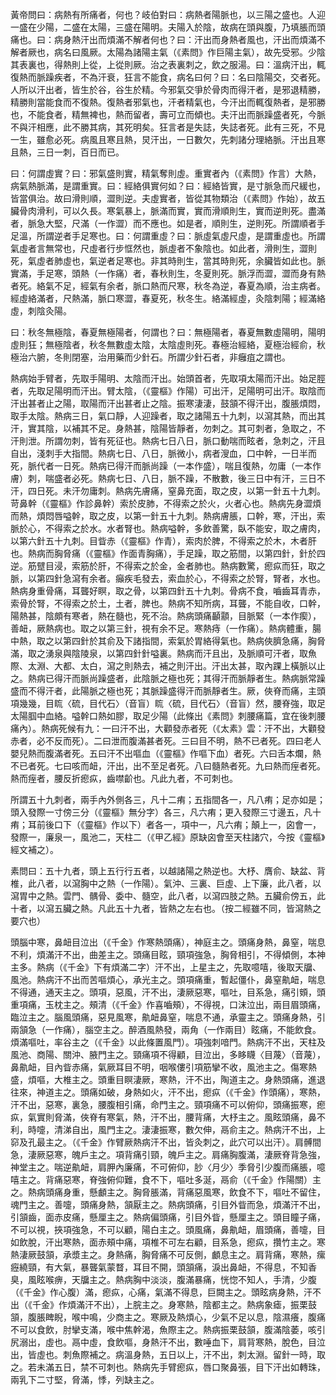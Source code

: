 黃帝問曰：病熱有所痛者，何也？岐伯對曰：病熱者陽脈也，以三陽之盛也。人迎一盛在少陽，二盛在太陽，三盛在陽明。夫陽入於陰，故病在頭與腹，乃填脹而頭痛也。曰：病身熱汗出而煩滿不解者何也？曰：汗出而身熱者風也，汗出而煩滿不解者厥也，病名曰風厥。太陽為諸陽主氣（《素問》作巨陽主氣），故先受邪。少陰其表裏也，得熱則上從，上從則厥。治之表裏刺之，飲之服湯。曰：溫病汗出，輒復熱而脈躁疾者，不為汗衰，狂言不能食，病名曰何？曰：名曰陰陽交，交者死。人所以汗出者，皆生於谷，谷生於精。今邪氣交爭於骨肉而得汗者，是邪退精勝，精勝則當能食而不復熱。復熱者邪氣也，汗者精氣也，今汗出而輒復熱者，是邪勝也，不能食者，精無裨也，熱而留者，壽可立而傾也。夫汗出而脈躁盛者死，今脈不與汗相應，此不勝其病，其死明矣。狂言者是失誌，失誌者死。此有三死，不見一生，雖愈必死。病風且寒且熱，炅汗出，一日數欠，先刺諸分理絡脈。汗出且寒且熱，三日一刺，百日而已。

曰：何謂虛實？曰：邪氣盛則實，精氣奪則虛。重實者內（《素問》作言）大熱，病氣熱脈滿，是謂重實。曰：經絡俱實何如？曰：經絡皆實，是寸脈急而尺緩也，皆當俱治。故曰滑則順，澀則逆。夫虛實者，皆從其物類治（《素問》作始），故五臟骨肉滑利，可以久長。寒氣暴上，脈滿而實，實而滑順則生，實而逆則死。盡滿者，脈急大堅，尺滿（一作澀）而不應也。如是者，順則生，逆則死。所謂順者手足溫，所謂逆者手足寒也。曰：何謂重虛？曰：脈虛氣虛尺虛，是謂重虛也。所謂氣虛者言無常也，尺虛者行步恇然也，脈虛者不象陰也。如此者，滑則生，澀則死，氣虛者肺虛也，氣逆者足寒也。非其時則生，當其時則死，余臟皆如此也。脈實滿，手足寒，頭熱（一作痛）者，春秋則生，冬夏則死。脈浮而澀，澀而身有熱者死。絡氣不足，經氣有余者，脈口熱而尺寒，秋冬為逆，春夏為順，治主病者。經虛絡滿者，尺熱滿，脈口寒澀，春夏死，秋冬生。絡滿經虛，灸陰刺陽；經滿絡虛，刺陰灸陽。

曰：秋冬無極陰，春夏無極陽者，何謂也？曰：無極陽者，春夏無數虛陽明，陽明虛則狂；無極陰者，秋冬無數虛太陰，太陰虛則死。春極治經絡，夏極治經俞，秋極治六腑，冬則閉塞，治用藥而少針石。所謂少針石者，非癰疽之謂也。

熱病始手臂者，先取手陽明、太陰而汗出。始頭首者，先取項太陽而汗出。始足脛者，先取足陽明而汗出。臂太陰，（《靈樞》作陽）可出汗，足陽明可出汗。取陰而汗出甚者止之陽，取陽而汗出甚者止之陰。振寒淒淒，鼓頷不得汗出，腹脹煩悶，取手太陰。熱病三日，氣口靜，人迎躁者，取之諸陽五十九刺，以瀉其熱，而出其汗，實其陰，以補其不足。身熱甚，陰陽皆靜者，勿刺之。其可刺者，急取之，不汗則泄。所謂勿刺，皆有死征也。熱病七日八日，脈口動喘而眩者，急刺之，汗且自出，淺刺手大指間。熱病七日、八日，脈微小，病者溲血，口中幹，一日半而死，脈代者一日死。熱病已得汗而脈尚躁（一本作盛），喘且復熱，勿庸（一本作膚）刺，喘盛者必死。熱病七日、八日，脈不躁，不散數，後三日中有汗，三日不汗，四日死。未汗勿庸刺。熱病先膚痛，窒鼻充面，取之皮，以第一針五十九刺。苛鼻幹（《靈樞》作診鼻幹）索於皮肺，不得索之於火，火者心也。熱病先身澀煩而熱，煩悶唇嗌幹，取之皮，以第一針五十九刺。熱病膚脹，口幹，寒，汗出，索脈於心，不得索之於水。水者腎也。熱病嗌幹，多飲善驚，臥不能安，取之膚肉，以第六針五十九刺。目眥赤（《靈樞》作青），索肉於脾，不得索之於木，木者肝也。熱病而胸脅痛（《靈樞》作面青胸痛），手足躁，取之筋間，以第四針，針於四逆。筋躄目浸，索筋於肝，不得索之於金，金者肺也。熱病數驚，瘛疭而狂，取之脈，以第四針急瀉有余者。癲疾毛發去，索血於心，不得索之於腎，腎者，水也。熱病身重骨痛，耳聾好瞑，取之骨，以第四針五十九刺。骨病不食，嚙齒耳青赤，索骨於腎，不得索之於土，土者，脾也。熱病不知所病，耳聾，不能自收，口幹，陽熱甚，陰頗有寒者，熱在髓也，死不治。熱病頭痛顳顬，目脈緊（一本作瘈），善衄，厥熱病也。取之以第三針，視有余不足。寒熱痔（一作痛）。熱病體重，腸中熱，取之以第四針於其俞及下諸指間，索氣於胃絡得氣也。熱病俠臍急痛，胸脅滿，取之湧泉與陰陵泉，以第四針針嗌裏。熱病而汗且出，及脈順可汗者，取魚際、太淵、大都、太白，瀉之則熱去，補之則汗出。汗出太甚，取內踝上橫脈以止之。熱病已得汗而脈尚躁盛者，此陰脈之極也死；其得汗而脈靜者生。熱病脈常躁盛而不得汗者，此陽脈之極也死；其脈躁盛得汗而脈靜者生。厥，俠脊而痛，主頭項幾幾，目䀮〈硫，目代石〉（音盲）䀮〈硫，目代石〉（音盲）然，腰脊強，取足太陽腘中血絡。嗌幹口熱如膠，取足少陽（此條出《素問》刺腰痛篇，宜在後刺腰痛內）。熱病死候有九：一曰汗不出，大顴發赤者死（《太素》雲：汗不出，大顴發赤者，必不反而死）。二曰泄而腹滿甚者死。三曰目不明，熱不已者死。四曰老人嬰兒熱而腹滿者死。五曰汗不出嘔血（《靈樞》作嘔下血）者死。六曰舌本爛，熱不已者死。七曰咳而衄，汗出，出不至足者死。八曰髓熱者死。九曰熱而痓者死。熱而痓者，腰反折瘛疭，齒噤齘也。凡此九者，不可刺也。

所謂五十九刺者，兩手內外側各三，凡十二痏；五指間各一，凡八痏；足亦如是；頭入發際一寸傍三分（《靈樞》無分字）各三，凡六痏；更入發際三寸邊五，凡十痏；耳前後口下（《靈樞》作以下）者各一，項中一，凡六痏；顛上一，囟會一，發際一，廉泉一，風池二，天柱二（《甲乙經》原缺囟會至天柱諸穴，今按《靈樞》經文補之）。

素問曰：五十九者，頭上五行行五者，以越諸陽之熱逆也。大杼、膺俞、缺盆、背椎，此八者，以瀉胸中之熱（一作陽）。氣沖、三裏、巨虛、上下廉，此八者，以瀉胃中之熱。雲門、髃骨、委中、髓空，此八者，以瀉四肢之熱。五臟俞傍五，此十者，以瀉五臟之熱。凡此五十九者，皆熱之左右也。（按二經雖不同，皆瀉熱之要穴也）

頭腦中寒，鼻衄目泣出（《千金》作寒熱頭痛），神庭主之。頭痛身熱，鼻窒，喘息不利，煩滿汗不出，曲差主之。頭痛目眩，頸項強急，胸脅相引，不得傾側，本神主多。熱病（《千金》下有煩滿二字）汗不出，上星主之，先取噫嘻，後取天牖、風池。熱病汗不出而苦嘔煩心，承光主之。頭項痛重，暫起僵仆，鼻窒鼽衄，喘息不得通，通天主之。頭項，惡風，汗不出，淒厥惡寒，嘔吐，目系急，痛引頞，頭重項痛，玉枕主之。頰清（《千金》作喜嚙頰），不得視，口沫泣出，兩目眉頭痛，臨泣主之。腦風頭痛，惡見風寒，鼽衄鼻窒，喘息不通，承靈主之。頭痛身熱，引兩頷急（一作痛），腦空主之。醉酒風熱發，兩角（一作兩目）眩痛，不能飲食。煩滿嘔吐，率谷主之（《千金》以此條置風門）。項強刺喑門。熱病汗不出，天柱及風池、商陽、關沖、腋門主之。頸痛項不得顧，目泣出，多眵䁾〈目蔑〉（音蔑），鼻鼽衄，目內眥赤痛，氣厥耳目不明，咽喉僂引項筋攣不收，風池主之。傷寒熱盛，煩嘔，大椎主之。頭重目瞑淒厥，寒熱，汗不出，陶道主之。身熱頭痛，進退往來，神道主之。頭痛如破，身熱如火，汗不出，瘛疭（《千金》作頭痛），寒熱，汗不出，惡寒，裏急，腰腹相引痛，命門主之。頸項痛不可以俯仰，頭痛振寒，瘛疭，氣實則脅滿，俠脊有寒氣，熱，汗不出，腰背痛，大杼主之。風眩頭痛，鼻不利，時嚏，清涕自出，風門主之。淒淒振寒，數欠伸，鬲俞主之。熱病汗不出，上窌及孔最主之。（《千金》作臂厥熱病汗不出，皆灸刺之，此穴可以出汗）。肩髆間急，淒厥惡寒，魄戶主之。項背痛引頸，魄戶主之。肩痛胸腹滿，淒厥脊背急強，神堂主之。喘逆鼽衄，肩胛內廉痛，不可俯仰，䏚〈月少〉季脅引少腹而痛脹，噫嘻主之。背痛惡寒，脊強俯仰難，食不下，嘔吐多涎，鬲俞（《千金》作陽關）主之。熱病頭痛身重，懸顱主之。胸脅脹滿，背痛惡風寒，飲食不下，嘔吐不留住，魂門主之。善嚏，頭痛身熱，頷厭主之。熱病頭痛，引目外眥而急，煩滿汗不出，引頷齒，面赤皮痛，懸厘主之。熱病偏頭痛，引目外眥，懸厘主之。頭目瞳子痛，不可以視，挾項強急，不可以顧，陽白主之。頭風痛，鼻鼽衄，眉頭痛，善嚏，目如飲脫，汗出寒熱，面赤頰中痛，項椎不可左右顧，目系急，瘛疭，攢竹主之。寒熱淒厥鼓頷，承漿主之。身熱痛，胸脅痛不可反側，顱息主之。肩背痛，寒熱，瘰癧繞頸，有大氣，暴聾氣蒙瞀，耳目不開，頭頷痛，淚出鼻衄，不得息，不知香臭，風眩喉痹，天牖主之。熱病胸中淡淡，腹滿暴痛，恍惚不知人，手清，少腹（《千金》作心腹）滿，瘛疭，心痛，氣滿不得息，巨闕主之。頭眩病身熱，汗不出（《千金》作煩滿汗不出），上脘主之。身寒熱，陰都主之。熱病象瘧，振栗鼓頷，腹脹睥睨，喉中鳴，少商主之。寒厥及熱煩心，少氣不足以息，陰濕癢，腹痛不可以食飲，肘攣支滿，喉中焦幹渴，魚際主之。熱病振栗鼓頷，腹滿陰萎，咳引尻溺出，虛也。鬲中虛，食飲嘔，身熱汗不出，數唾血下，肩背寒熱，脫色，目泣出，皆虛也。刺魚際補之。病溫身熱，五日以上，汗不出，刺太淵。留針一時，取之。若未滿五日，禁不可刺也。熱病先手臂瘛疭，唇口聚鼻張，目下汗出如轉珠，兩乳下二寸堅，脅滿，悸，列缺主之。